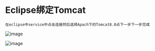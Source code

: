 # Eclipse绑定Tomcat
    在eclipse中service中点击连接然后选择Apach下的Tomcat8.0点下一步下一步完成
    
![image](http://note.youdao.com/yws/api/personal/file/34024ABE77E54B39B3130B1788E9C80A?method=download&shareKey=57ddc40aaf972efcb2fb16d6475c08c1)   




![image](http://note.youdao.com/yws/api/personal/file/6CE4D2F2842F448492EEE63FC335B49C?method=download&shareKey=57ddc40aaf972efcb2fb16d6475c08c1)
    
